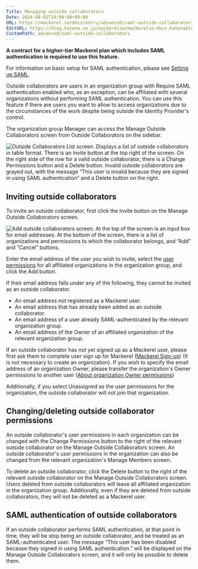 ```yaml
---
Title: Managing outside collaborators
Date: 2024-08-02T14:00:00+09:00
URL: https://mackerel.io/docs/entry/advanced/saml-outside-collaborators
EditURL: https://blog.hatena.ne.jp/mackerelio/mackerelio-docs.hatenablog.mackerel.io/atom/entry/6802340630902355628
CustomPath: advanced/saml-outside-collaborators
---
```


**A contract for a higher-tier Mackerel plan which includes SAML authentication is required to use this feature.**

For information on basic setup for SAML authentication, please see [Setting up SAML](https://mackerel.io/docs/entry/advanced/saml-settings).

Outside collaborators are users in an organization group with Require SAML authentication enabled who, as an exception, can be affiliated with several organizations without performing SAML authentication.
You can use this feature if there are users you want to allow to access organizations due to the circumstances of the work despite being outside the Identity Provider's control.

The organization group Manager can access the Manage Outside Collaborators screen from Outside Collaborators on the sidebar.

![Outside Collaborators List screen. Displays a list of outside collaborators in table format. There is an Invite button at the top right of the screen. On the right side of the row for a valid outside collaborator, there is a Change Permissions button and a Delete button. Invalid outside collaborators are grayed out, with the message “This user is invalid because they are signed in using SAML authentication” and a Delete button on the right.](https://cdn-ak.f.st-hatena.com/images/fotolife/m/mackerelio/20240829/20240829171239_original.png)

## Inviting outside collaborators

To invite an outside collaborator, first click the Invite button on the Manage Outside Collaborators screen.

![Add outside collaborators screen. At the top of the screen is an input box for email addresses. At the bottom of the screen, there is a list of organizations and permissions to which the collaborator belongs, and “Add” and “Cancel” buttons.](https://cdn-ak.f.st-hatena.com/images/fotolife/m/mackerelio/20240829/20240829163147_original.png)

Enter the email address of the user you wish to invite, select the [user permissions](https://mackerel.io/docs/entry/spec/authority) for all affiliated organizations in the organization group, and click the Add button.

If their email address falls under any of the following, they cannot be invited as an outside collaborator.

- An email address not registered as a Mackerel user.
- An email address that has already been added as an outside collaborator.
- An email address of a user already SAML-authenticated by the relevant organization group.
- An email address of the Owner of an affiliated organization of the relevant organization group.

If an outside collaborator has not yet signed up as a Mackerel user, please first ask them to complete user sign up for Mackerel ([Mackerel Sign-up](https://mackerel.io/signup)) (It is not necessary to create an organization).
If you wish to specify the email address of an organization Owner, please transfer the organization's Owner permissions to another user ([About organization Owner permissions](https://support.mackerel.io/hc/ja/articles/360039701852-%E3%82%AA%E3%83%BC%E3%82%AC%E3%83%8B%E3%82%BC%E3%83%BC%E3%82%B7%E3%83%A7%E3%83%B3%E3%81%AE%E3%82%AA%E3%83%BC%E3%83%8A%E3%83%BC%E6%A8%A9%E9%99%90%E3%81%AB%E3%81%A4%E3%81%84%E3%81%A6))

Additionally, if you select Unassigned as the user permissions for the organization, the outside collaborator will not join that organization.

## Changing/deleting outside collaborator permissions

An outside collaborator's user permissions in each organization can be changed with the Change Permissions button to the right of the relevant outside collaborator on the Manage Outside Collaborators screen.
An outside collaborator's user permissions in the organization can also be changed from the relevant organization's Manage Members screen.

To delete an outside collaborator, click the Delete button to the right of the relevant outside collaborator on the Manage Outside Collaborators screen.
Users deleted from outside collaborators will leave all affiliated organization in the organization group.
Additionally, even if they are deleted from outside collaborators, they will not be deleted as a Mackerel user.

## SAML authentication of outside collaborators

If an outside collaborator performs SAML authentication, at that point in time, they will be stop being an outside collaborator, and be treated as an SAML-authenticated user.
The message “This user has been disabled because they signed in using SAML authentication.” will be displayed on the Manage Outside Collaborators screen, and it will only be possible to delete them.
